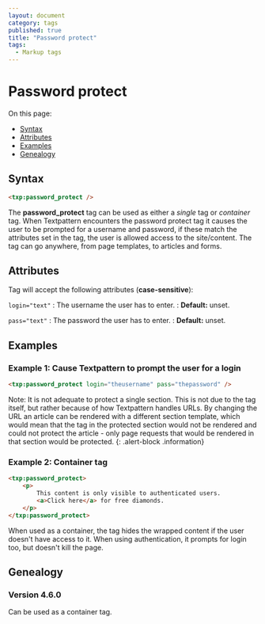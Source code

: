 ```yaml
---
layout: document
category: tags
published: true
title: "Password protect"
tags:
  - Markup tags
---
```


# Password protect

On this page:

* [Syntax](#syntax)
* [Attributes](#attributes)
* [Examples](#examples)
* [Genealogy](#genealogy)

## Syntax

~~~ html
<txp:password_protect />
~~~

The **password_protect** tag can be used as either a *single* tag or *container* tag. When Textpattern encounters the password protect tag it causes the user to be prompted for a username and password, if these match the attributes set in the tag, the user is allowed access to the site/content. The tag can go anywhere, from page templates, to articles and forms.

## Attributes

Tag will accept the following attributes (**case-sensitive**):

`login="text"`
: The username the user has to enter.
: **Default:** unset.

`pass="text"`
: The password the user has to enter.
: **Default:** unset.

## Examples

### Example 1: Cause Textpattern to prompt the user for a login

~~~ html
<txp:password_protect login="theusername" pass="thepassword" />
~~~

Note: It is not adequate to protect a single section. This is not due to the tag itself, but rather because of how Textpattern handles URLs. By changing the URL an article can be rendered with a different section template, which would mean that the tag in the protected section would not be rendered and could not protect the article - only page requests that would be rendered in that section would be protected.
{: .alert-block .information}

### Example 2: Container tag

~~~ html
<txp:password_protect>
    <p>
        This content is only visible to authenticated users.
        <a>Click here</a> for free diamonds.
    </p>
</txp:password_protect>
~~~

When used as a container, the tag hides the wrapped content if the user doesn't have access to it. When using authentication, it prompts for login too, but doesn't kill the page.

## Genealogy

### Version 4.6.0

Can be used as a container tag.
